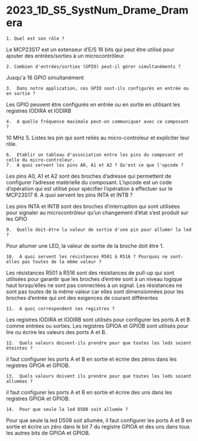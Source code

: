 # 2023_1D_S5_SystNum_Drame_Dramera

    1. Quel est son rôle ?
Le MCP23S17 est un extenseur d’E/S 16 bits qui peut être utilisé pour ajouter des entrées/sorties à un microcontrôleur.

    2. Combien d'entrées/sorties (GPIO) peut-il gérer simultanéments ?
Jusqu'a 16 GPIO simultanément

    3.  Dans notre application, ces GPIO sont-ils configurés en entrée ou en sortie ?
Les GPIO peuvent être configurés en entrée ou en sortie en utilisant les registres IODIRA et IODIRB

    4.  A quelle fréquence maximale peut-on communiquer avec ce composant ?
  10 MHz
    5.  Listes les pin qui sont reliés au micro-controleur et expliciter leur rôle.
    
    6.  Etablir un tableau d'association entre les pins du composant et celle du micro-controleur.
    7.  A quoi servent les pins A0, A1 et A2 ? Qu'est ce que l'opcode ?
    
Les pins A0, A1 et A2 sont des broches d’adresse qui permettent de configurer l’adresse matérielle du composant.
L’opcode est un code d’opération qui est utilisé pour spécifier l’opération à effectuer sur le MCP23S17
    8.  A quoi servent les pins INTA et INTB ?
    
Les pins INTA et INTB sont des broches d’interruption qui sont utilisées pour signaler au microcontrôleur qu’un changement d’état s’est produit sur les GPIO
  
    9.  Quelle doit-être la valeur de sortie d'une pin pour allumer la led ?
    
Pour allumer une LED, la valeur de sortie de la broche doit être 1.

    10.  A quoi servent les résistances R501 à R516 ? Pourquoi ne sont-elles pas toutes de la même valeur ?
    
Les résistances R501 à R516 sont des résistances de pull-up qui sont utilisées pour garantir que les broches d’entrée sont à un niveau logique haut lorsqu’elles ne sont pas connectées à un signal. Les résistances ne sont pas toutes de la même valeur car elles sont dimensionnées pour les broches d’entrée qui ont des exigences de courant différentes
   
    11.  A quoi correspondent ces registres ?
    
Les registres IODIRA et IODIRB sont utilisés pour configurer les ports A et B comme entrées ou sorties. Les registres GPIOA et GPIOB sont utilisés pour lire ou écrire les valeurs des ports A et B.

    12.  Quels valeurs doivent-ils prendre pour que toutes les leds soient éteintes ?
    
il faut configurer les ports A et B en sortie et écrire des zéros dans les registres GPIOA et GPIOB.
    
    13.  Quels valeurs doivent ils prendre pour que toutes les leds soient allumées ?
    
il faut configurer les ports A et B en sortie et écrire des uns dans les registres GPIOA et GPIOB.
   
    14.  Pour que seule la led D508 soit allumée ?
    
Pour que seule la led D508 soit allumée, il faut configurer les ports A et B en sortie et écrire un zéro dans le bit 7 du registre GPIOA et des uns dans tous les autres bits de GPIOA et GPIOB.
